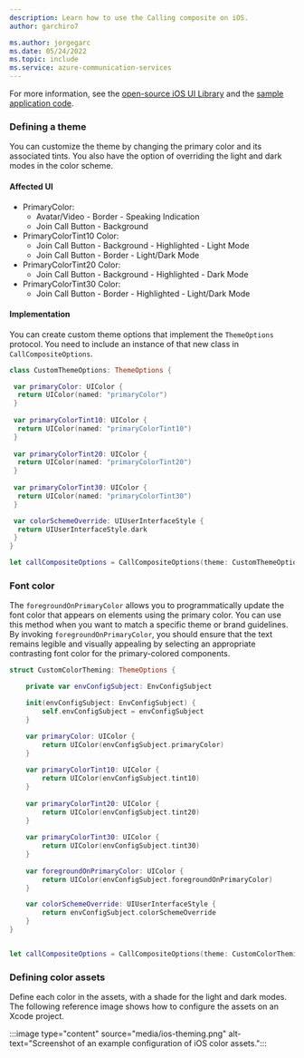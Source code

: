 ```yaml
---
description: Learn how to use the Calling composite on iOS.
author: garchiro7

ms.author: jorgegarc
ms.date: 05/24/2022
ms.topic: include
ms.service: azure-communication-services
---
```


For more information, see the [open-source iOS UI Library](https://github.com/Azure/communication-ui-library-ios) and the [sample application code](https://github.com/Azure-Samples/communication-services-ios-quickstarts/tree/main/ui-calling).

### Defining a theme

You can customize the theme by changing the primary color and its associated tints. You also have the option of overriding the light and dark modes in the color scheme.

#### Affected UI

- PrimaryColor:
  - Avatar/Video - Border - Speaking Indication
  - Join Call Button - Background
- PrimaryColorTint10 Color:
  - Join Call Button - Background - Highlighted - Light Mode
  - Join Call Button - Border - Light/Dark Mode
- PrimaryColorTint20 Color:
  - Join Call Button - Background - Highlighted - Dark Mode
- PrimaryColorTint30 Color:
  - Join Call Button - Border - Highlighted - Light/Dark Mode

#### Implementation

You can create custom theme options that implement the `ThemeOptions` protocol. You need to include an instance of that new class in `CallCompositeOptions`.

```swift
class CustomThemeOptions: ThemeOptions {

 var primaryColor: UIColor {
  return UIColor(named: "primaryColor")
 }
 
 var primaryColorTint10: UIColor {
  return UIColor(named: "primaryColorTint10")
 }
 
 var primaryColorTint20: UIColor {
  return UIColor(named: "primaryColorTint20")
 }
 
 var primaryColorTint30: UIColor {
  return UIColor(named: "primaryColorTint30")
 }

 var colorSchemeOverride: UIUserInterfaceStyle {
  return UIUserInterfaceStyle.dark
 }
}

let callCompositeOptions = CallCompositeOptions(theme: CustomThemeOptions())
```

### Font color

The `foregroundOnPrimaryColor` allows you to programmatically update the font color that appears on elements using the primary color. You can use this  method when you want to match a specific theme or brand guidelines. By invoking `foregroundOnPrimaryColor`, you should ensure that the text remains legible and visually appealing by selecting an appropriate contrasting font color for the primary-colored components.

```swift
struct CustomColorTheming: ThemeOptions {    

    private var envConfigSubject: EnvConfigSubject  

    init(envConfigSubject: EnvConfigSubject) {        
        self.envConfigSubject = envConfigSubject    
    }    

    var primaryColor: UIColor {        
        return UIColor(envConfigSubject.primaryColor)    
    }    
    
    var primaryColorTint10: UIColor {        
        return UIColor(envConfigSubject.tint10)    
    }    
    
    var primaryColorTint20: UIColor {        
        return UIColor(envConfigSubject.tint20)    
    }    
    
    var primaryColorTint30: UIColor {        
        return UIColor(envConfigSubject.tint30)    
    }    
    
    var foregroundOnPrimaryColor: UIColor {        
        return UIColor(envConfigSubject.foregroundOnPrimaryColor)    
    }    

    var colorSchemeOverride: UIUserInterfaceStyle {        
        return envConfigSubject.colorSchemeOverride    
    }
}


let callCompositeOptions = CallCompositeOptions(theme: CustomColorTheming())

```

### Defining color assets

Define each color in the assets, with a shade for the light and dark modes. The following reference image shows how to configure the assets on an Xcode project.

:::image type="content" source="media/ios-theming.png" alt-text="Screenshot of an example configuration of iOS color assets.":::
